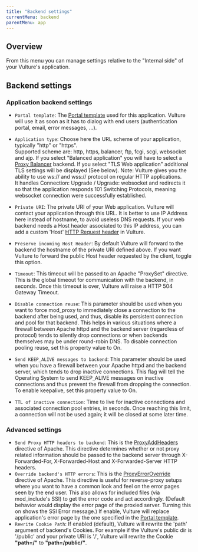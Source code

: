 ```yaml
---
title: "Backend settings"
currentMenu: backend
parentMenu: app
---
```


## Overview

From this menu you can manage settings relative to the "Internal side" of your Vulture's application.

## Backend settings

### Application backend settings
 - `Portal template`: The [Portal template](/doc/app/template.html) used for this application. Vulture will use it as soon as it has to dialog with end users (authentication portal, email, error messages, ...).
 - `Application type`: Choose here the URL scheme of your application, typically "http" or "https". <br/>
 Supported scheme are: http, https, balancer, ftp, fcgi, scgi, websocket and ajp.
 If you select "Balanced application" you will have to select a [Proxy Balancer](/doc/network/proxybalancer.html) backend.
 If you select "TLS Web application" additional TLS settings will be displayed (See below).
 Note:
 Vulture gives you the ability to use ws:// and wss:// protocol on regular HTTP applications.<br/>
 It handles Connection: Upgrade / Upgrade: websocket and redirects it so that the application responds 101 Switching Protocols, meaning websocket connection were successfully established.

 - `Private URI`: The private URI of your Web application. Vulture will contact your application through this URL. It is better to use IP Address here instead of hostname, to avoid useless DNS requests. If your web backend needs a Host header associated to this IP address, you can add a custom 'Host' [HTTP Request header](/doc/app/request_header.html) in Vulture.
 - `Preserve incoming Host Header`: By default Vulture will forward to the backend the hostname of the private URI defined above. If you want Vulture to forward the public Host header requested by the client, toggle this option.
 - `Timeout`: This timeout will be passed to an Apache "ProxySet" directive. This is the global timeout for communication with the backend, in seconds. Once this timeout is over, Vulture will raise a HTTP 504 Gateway Timeout.
 - `Disable connection reuse`: This parameter should be used when you want to force mod_proxy to immediately close a connection to the backend after being used, and thus, disable its persistent connection and pool for that backend. This helps in various situations where a firewall between Apache httpd and the backend server (regardless of protocol) tends to silently drop connections or when backends themselves may be under round-robin DNS. To disable connection pooling reuse, set this property value to On.
 - `Send KEEP_ALIVE messages to backend`: This parameter should be used when you have a firewall between your Apache httpd and the backend server, which tends to drop inactive connections. This flag will tell the Operating System to send KEEP_ALIVE messages on inactive connections and thus prevent the firewall from dropping the connection. To enable keepalive, set this property value to On.
 - `TTL of inactive connection`: Time to live for inactive connections and associated connection pool entries, in seconds. Once reaching this limit, a connection will not be used again; it will be closed at some later time.


### Advanced settings
 - `Send Proxy HTTP headers to backend`: This is the [ProxyAddHeaders](https://httpd.apache.org/docs/2.4/en/mod/mod_proxy.html#proxyaddheaders) directive of Apache. This directive determines whether or not proxy related information should be passed to the backend server through X-Forwarded-For, X-Forwarded-Host and X-Forwarded-Server HTTP headers.
 - `Override backend's HTTP errors`: This is the [ProxyErrorOverride](https://httpd.apache.org/docs/2.4/en/mod/mod_proxy.html#proxyerroroverride) directive of Apache. This directive is useful for reverse-proxy setups where you want to have a common look and feel on the error pages seen by the end user. This also allows for included files (via mod_include's SSI) to get the error code and act accordingly. (Default behavior would display the error page of the proxied server. Turning this on shows the SSI Error message.)
  If enable, Vulture will replace application's error page by the one specified in the [Portal template](/doc/app/template.html).
 - `Rewrite Cookie Path`: If enabled (default), Vulture will rewrite the 'path' argument of backend's Cookies. For example if the Vulture's public dir is '/public' and your private URI is '/', Vulture will rewrite the Cookie **"path=/"** to **"path=/public/"**.
